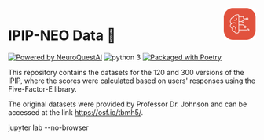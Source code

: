 <img src="https://raw.githubusercontent.com/NeuroQuestAi/neuroquestai.github.io/main/brand/logo/neuroquest-orange-logo.png" align="right" width="65" height="65"/>

# IPIP-NEO Data 🌊

[![Powered by NeuroQuestAI](https://img.shields.io/badge/powered%20by-NeuroQuestAI-orange.svg?style=flat&colorA=E1523D&colorB=007D8A)](
https://neuroquest.ai)
![python 3][python_version]
[![Packaged with Poetry][poetry-badge]](https://python-poetry.org/)

[poetry-badge]: https://img.shields.io/badge/packaging-poetry-cyan.svg
[python_version]: https://img.shields.io/static/v1.svg?label=python&message=3%20&color=blue

This repository contains the datasets for the 120 and 300 versions of the IPIP, where the scores were calculated based on users' responses using the Five-Factor-E library.

The original datasets were provided by Professor Dr. Johnson and can be accessed at the link https://osf.io/tbmh5/.



jupyter lab --no-browser

